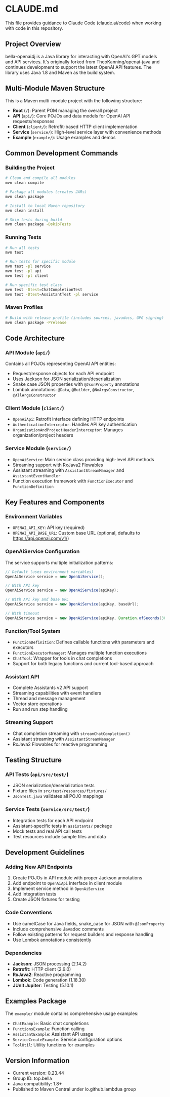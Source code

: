# CLAUDE.md

This file provides guidance to Claude Code (claude.ai/code) when working with code in this repository.

## Project Overview

bella-openai4j is a Java library for interacting with OpenAI's GPT models and API services. It's originally forked from TheoKanning/openai-java and continues development to support the latest OpenAI API features. The library uses Java 1.8 and Maven as the build system.

## Multi-Module Maven Structure

This is a Maven multi-module project with the following structure:

- **Root** (`/`): Parent POM managing the overall project
- **API** (`api/`): Core POJOs and data models for OpenAI API requests/responses
- **Client** (`client/`): Retrofit-based HTTP client implementation 
- **Service** (`service/`): High-level service layer with convenience methods
- **Example** (`example/`): Usage examples and demos

## Common Development Commands

### Building the Project
```bash
# Clean and compile all modules
mvn clean compile

# Package all modules (creates JARs)
mvn clean package

# Install to local Maven repository
mvn clean install

# Skip tests during build
mvn clean package -DskipTests
```

### Running Tests
```bash
# Run all tests
mvn test

# Run tests for specific module
mvn test -pl service
mvn test -pl api
mvn test -pl client

# Run specific test class
mvn test -Dtest=ChatCompletionTest
mvn test -Dtest=AssistantTest -pl service
```

### Maven Profiles
```bash
# Build with release profile (includes sources, javadocs, GPG signing)
mvn clean package -Prelease
```

## Code Architecture

### API Module (`api/`)
Contains all POJOs representing OpenAI API entities:
- Request/response objects for each API endpoint
- Uses Jackson for JSON serialization/deserialization
- Snake case JSON properties with `@JsonProperty` annotations
- Lombok annotations: `@Data`, `@Builder`, `@NoArgsConstructor`, `@AllArgsConstructor`

### Client Module (`client/`)
- `OpenAiApi`: Retrofit interface defining HTTP endpoints
- `AuthenticationInterceptor`: Handles API key authentication
- `OrganizationAndProjectHeaderInterceptor`: Manages organization/project headers

### Service Module (`service/`)
- `OpenAiService`: Main service class providing high-level API methods
- Streaming support with RxJava2 Flowables
- Assistant streaming with `AssistantStreamManager` and `AssistantEventHandler`
- Function execution framework with `FunctionExecutor` and `FunctionDefinition`

## Key Features and Components

### Environment Variables
- `OPENAI_API_KEY`: API key (required)
- `OPENAI_API_BASE_URL`: Custom base URL (optional, defaults to https://api.openai.com/v1/)

### OpenAiService Configuration
The service supports multiple initialization patterns:
```java
// Default (uses environment variables)
OpenAiService service = new OpenAiService();

// With API key
OpenAiService service = new OpenAiService(apiKey);

// With API key and base URL  
OpenAiService service = new OpenAiService(apiKey, baseUrl);

// With timeout
OpenAiService service = new OpenAiService(apiKey, Duration.ofSeconds(30));
```

### Function/Tool System
- `FunctionDefinition`: Defines callable functions with parameters and executors
- `FunctionExecutorManager`: Manages multiple function executions
- `ChatTool`: Wrapper for tools in chat completions
- Support for both legacy functions and current tool-based approach

### Assistant API
- Complete Assistants v2 API support
- Streaming capabilities with event handlers
- Thread and message management
- Vector store operations
- Run and run step handling

### Streaming Support
- Chat completion streaming with `streamChatCompletion()`
- Assistant streaming with `AssistantStreamManager`
- RxJava2 Flowables for reactive programming

## Testing Structure

### API Tests (`api/src/test/`)
- JSON serialization/deserialization tests
- Fixture files in `src/test/resources/fixtures/`
- `JsonTest.java` validates all POJO mappings

### Service Tests (`service/src/test/`)
- Integration tests for each API endpoint
- Assistant-specific tests in `assistants/` package
- Mock tests and real API call tests
- Test resources include sample files and data

## Development Guidelines

### Adding New API Endpoints
1. Create POJOs in API module with proper Jackson annotations
2. Add endpoint to `OpenAiApi` interface in client module  
3. Implement service method in `OpenAiService`
4. Add integration tests
5. Create JSON fixtures for testing

### Code Conventions
- Use camelCase for Java fields, snake_case for JSON with `@JsonProperty`
- Include comprehensive Javadoc comments
- Follow existing patterns for request builders and response handling
- Use Lombok annotations consistently

### Dependencies
- **Jackson**: JSON processing (2.14.2)
- **Retrofit**: HTTP client (2.9.0) 
- **RxJava2**: Reactive programming
- **Lombok**: Code generation (1.18.30)
- **JUnit Jupiter**: Testing (5.10.1)

## Examples Package
The `example/` module contains comprehensive usage examples:
- `ChatExample`: Basic chat completions
- `FunctionsExample`: Function calling
- `AssistantExample`: Assistant API usage
- `ServiceCreateExample`: Service configuration options
- `ToolUtil`: Utility functions for examples

## Version Information
- Current version: 0.23.44
- Group ID: top.bella  
- Java compatibility: 1.8+
- Published to Maven Central under io.github.lambdua group